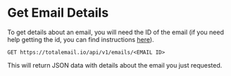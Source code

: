 # Get Email Details

To get details about an email, you will need the ID of the email (if you need help getting the id, you can find instructions [here](/helpful-resources/find-email-id.html)).

```
GET https://totalemail.io/api/v1/emails/<EMAIL ID>
```

This will return JSON data with details about the email you just requested.
